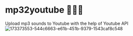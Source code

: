 # mp32youtube 🧪🧪🧪
Upload mp3 sounds to Youtube with the help of Youtube API
![173373553-544c6663-e61b-451b-9379-1543caf8c548](https://user-images.githubusercontent.com/2820368/182164488-6bd0cba2-bc32-4bb3-aec6-e5f074d5a77a.JPG)
